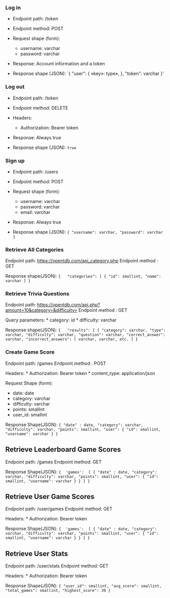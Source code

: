 ### Log in

* Endpoint path: /token
* Endpoint method: POST

* Request shape (form):
  * username: varchar
  * password: varchar

* Response: Account information and a token
* Response shape (JSON):
    `{
      "user": {
        «key»: type»,
      },
      "token": varchar
    }'

### Log out

* Endpoint path: /token
* Endpoint method: DELETE

* Headers:
  * Authorization: Bearer token

* Response: Always true
* Response shape (JSON):
    `
    true
    `

### Sign up

* Endpoint path: /users
* Endpoint method: POST

* Request shape (form):
  * username: varchar
  * password: varchar
  * email: varchar

* Response: Always true
* Response shape (JSON):
    `
    {
      "username": varchar,
      "password": varchar
    }
    `

### Retrieve All Categories

Endpoint path: https://opentdb.com/api_category.php
Endpoint method : GET

Response shape(JSON):
`{   "categories": [
		{
			"id": smallint,
      "name": varchar
			]
}`
### Retrieve Trivia Questions

Endpoint path: https://opentdb.com/api.php?amount=10&category=&difficulty=
Endpoint method : GET

Query parameters:
    * category: id
    * difficulty: varchar

Response shape(JSON):
`{   "results": [
		{
			"category": varchar,
			"type": varchar,
			"difficulty": varchar,
			"question": varchar,
			"correct_answer": varchar,
			"incorrect_answers": [
				varchar, varchar, etc.
			]
}`
### Create Game Score

Endpoint path: /games
Endpoint method : POST

Headers:
    * Authorization: Bearer token
    * content_type: application/json

Request Shape (form):
  * date: date
  * category: varchar
  * difficulty: varchar
  * points: smallint
  * user_id: smallint

Response Shape(JSON):
  `{
    "date" : date,
    "category": varchar,
    "difficulty": varchar,
    "points": smallint,
    "user": {
      "id": smallint,
      "username": varchar
    }
  }`

## Retrieve Leaderboard Game Scores

Endpoint path: /games
Endpoint method: GET

Response Shape(JSON):
`{  'games':  [
    {
    "date" : date,
    "category": varchar,
    "difficulty": varchar,
    "points": smallint,
    "user": {
      "id": smallint,
      "username": varchar
      }
    }
  ]
}`
## Retrieve User Game Scores

Endpoint path: /user/games
Endpoint method: GET

Headers:
    * Authorization: Bearer token

Response Shape(JSON):
`{  'games':  [
    {
    "date" : date,
    "category": varchar,
    "difficulty": varchar,
    "points": smallint,
    "user": {
      "id": smallint,
      "username": varchar
      }
    }
  ]
}`

## Retrieve User Stats

Endpoint path: /user/stats
Endpoint method: GET

Headers:
    * Authorization: Bearer token

Response Shape(JSON):
`{
  "user_id": smallint,
  "avg_score": smallint,
  "total_games": smallint,
  "highest_score": 39
}`

